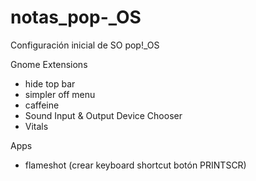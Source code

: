# notas_pop-_OS

Configuración inicial de SO pop!_OS 

Gnome Extensions
- hide top bar
- simpler off menu
- caffeine
- Sound Input & Output Device Chooser
- Vitals

Apps
- flameshot (crear keyboard shortcut botón PRINTSCR)
